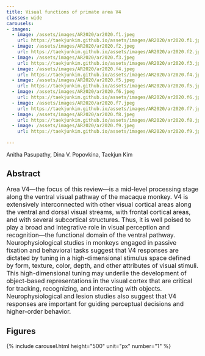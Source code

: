 ```yaml
---
title: Visual functions of primate area V4
classes: wide
carousels:
- images: 
  - image: /assets/images/AR2020/ar2020.f1.jpeg
    url: https://taekjunkim.github.io/assets/images/AR2020/ar2020.f1.jpeg
  - image: /assets/images/AR2020/ar2020.f2.jpeg
    url: https://taekjunkim.github.io/assets/images/AR2020/ar2020.f2.jpeg
  - image: /assets/images/AR2020/ar2020.f3.jpeg
    url: https://taekjunkim.github.io/assets/images/AR2020/ar2020.f3.jpeg
  - image: /assets/images/AR2020/ar2020.f4.jpeg
    url: https://taekjunkim.github.io/assets/images/AR2020/ar2020.f4.jpeg
  - image: /assets/images/AR2020/ar2020.f5.jpeg
    url: https://taekjunkim.github.io/assets/images/AR2020/ar2020.f5.jpeg
  - image: /assets/images/AR2020/ar2020.f6.jpeg
    url: https://taekjunkim.github.io/assets/images/AR2020/ar2020.f6.jpeg
  - image: /assets/images/AR2020/ar2020.f7.jpeg
    url: https://taekjunkim.github.io/assets/images/AR2020/ar2020.f7.jpeg
  - image: /assets/images/AR2020/ar2020.f8.jpeg
    url: https://taekjunkim.github.io/assets/images/AR2020/ar2020.f8.jpeg
  - image: /assets/images/AR2020/ar2020.f9.jpeg
    url: https://taekjunkim.github.io/assets/images/AR2020/ar2020.f9.jpeg
    
---
```


Anitha Pasupathy, Dina V. Popovkina, Taekjun Kim


## Abstract
<Font size = "3"> Area V4—the focus of this review—is a mid-level processing stage along the ventral visual pathway of the macaque monkey. V4 is extensively interconnected with other visual cortical areas along the ventral and dorsal visual streams, with frontal cortical areas, and with several subcortical structures. Thus, it is well poised to play a broad and integrative role in visual perception and recognition—the functional domain of the ventral pathway. Neurophysiological studies in monkeys engaged in passive fixation and behavioral tasks suggest that V4 responses are dictated by tuning in a high-dimensional stimulus space defined by form, texture, color, depth, and other attributes of visual stimuli. This high-dimensional tuning may underlie the development of object-based representations in the visual cortex that are critical for tracking, recognizing, and interacting with objects. Neurophysiological and lesion studies also suggest that V4 responses are important for guiding perceptual decisions and higher-order behavior. </Font>

## Figures
{% include carousel.html height="500" unit="px" number="1" %}
<!--- {% include carousel.html height="500" unit="px" duration="10" number="1" %} --->


